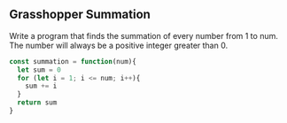 ## Grasshopper Summation

Write a program that finds the summation of every number from 1 to num. The number will always be a positive integer greater than 0.

```javascript
const summation = function(num){
  let sum = 0
  for (let i = 1; i <= num; i++){
    sum += i
  }
  return sum
}
```
